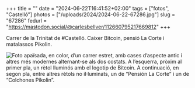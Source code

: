 +++
title = ""
date = "2024-06-22T16:41:52+02:00"
tags = ["fotos", "Castelló"]
photos = ["/uploads/2024/2024-06-22-67286.jpg"]
slug = "67286"
fedurl = "https://mastodon.social/@carlesbellver/112660795217669812"
+++

Carrer de la Trinitat de #Castelló. Caixer Bitcoin, pensió La Corte i matalassos Pikolin.

<img alt="Foto apaïsada, en color, d’un carrer estret, amb cases d’aspecte antic i altres més modernes alternant-se als dos costats. A l’esquerra, pròxim al primer pla, un rètol lluminós amb el logotip de Bitcoin. A continuació, en segon pla, entre altres rètols no il·luminats, un de “Pensión La Corte” i un de “Colchones Pikolin”." src="/uploads/2024/2024-06-22-67286.jpg">

